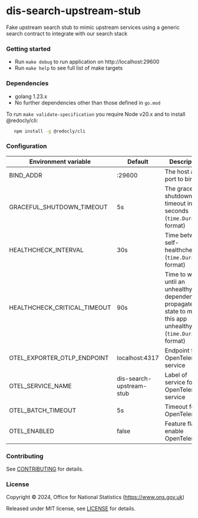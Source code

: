 # dis-search-upstream-stub

Fake upstream search stub to mimic upstream services using a generic search contract to integrate with our search stack

### Getting started

* Run `make debug` to run application on http://localhost:29600
* Run `make help` to see full list of make targets

### Dependencies

* golang 1.23.x
* No further dependencies other than those defined in `go.mod`

To run `make validate-specification` you require Node v20.x and to install @redocly/cli:

```sh
   npm install -g @redocly/cli
```


### Configuration

| Environment variable         | Default                  | Description                                                                                                        |
|------------------------------|--------------------------|--------------------------------------------------------------------------------------------------------------------|
| BIND_ADDR                    | :29600                   | The host and port to bind to                                                                                       |
| GRACEFUL_SHUTDOWN_TIMEOUT    | 5s                       | The graceful shutdown timeout in seconds (`time.Duration` format)                                                  |
| HEALTHCHECK_INTERVAL         | 30s                      | Time between self-healthchecks (`time.Duration` format)                                                            |
| HEALTHCHECK_CRITICAL_TIMEOUT | 90s                      | Time to wait until an unhealthy dependent propagates its state to make this app unhealthy (`time.Duration` format) |
| OTEL_EXPORTER_OTLP_ENDPOINT  | localhost:4317           | Endpoint for OpenTelemetry service                                                                                 |
| OTEL_SERVICE_NAME            | dis-search-upstream-stub | Label of service for OpenTelemetry service                                                                         |
| OTEL_BATCH_TIMEOUT           | 5s                       | Timeout for OpenTelemetry                                                                                          |
| OTEL_ENABLED                 | false                    | Feature flag to enable OpenTelemetry                                                                               |

### Contributing

See [CONTRIBUTING](CONTRIBUTING.md) for details.

### License

Copyright © 2024, Office for National Statistics (https://www.ons.gov.uk)

Released under MIT license, see [LICENSE](LICENSE.md) for details.
